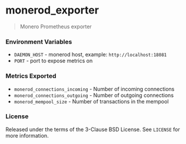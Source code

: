 # monerod_exporter
> Monero Prometheus exporter

### Environment Variables

* `DAEMON_HOST` - monerod host, example: `http://localhost:18081`
* `PORT` - port to expose metrics on

### Metrics Exported

* `monerod_connections_incoming` - Number of incoming connections
* `monerod_connections_outgoing` - Number of outgoing connections
* `monerod_mempool_size` - Number of transactions in the mempool

### License

Released under the terms of the 3-Clause BSD License. See `LICENSE` for more
information.
